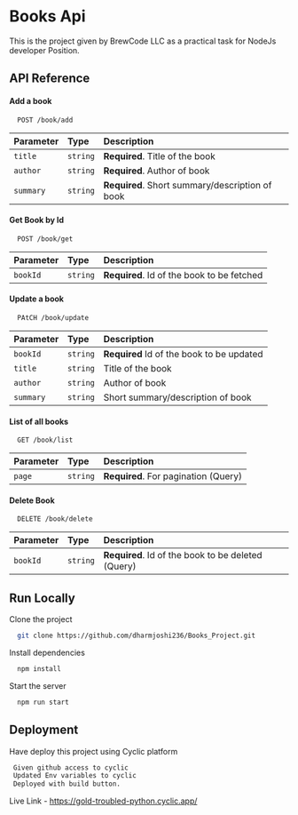 
# Books Api

This is the project given by BrewCode LLC as a practical task for NodeJs developer Position.

## API Reference

#### Add a book

```http
  POST /book/add
```

| Parameter | Type     | Description                |
| :-------- | :------- | :------------------------- |
| `title` | `string` | **Required**. Title of the book |
| `author` | `string` | **Required**. Author of book |
| `summary` | `string` | **Required**. Short summary/description of book |

#### Get Book by Id

```http
  POST /book/get
```

| Parameter | Type     | Description                       |
| :-------- | :------- | :-------------------------------- |
| `bookId`      | `string` | **Required**. Id of the book to be fetched |

#### Update a book

```http
  PAtCH /book/update
```

| Parameter | Type     | Description                |
| :-------- | :------- | :------------------------- |
| `bookId` | `string` | **Required** Id of the book to be updated |
| `title` | `string` | Title of the book |
| `author` | `string` | Author of book |
| `summary` | `string` | Short summary/description of book |

#### List of all books

```http
  GET /book/list
```

| Parameter | Type     | Description                       |
| :-------- | :------- | :-------------------------------- |
| `page`      | `string` | **Required**. For pagination (Query) |

#### Delete Book

```http
  DELETE /book/delete
```

| Parameter | Type     | Description                       |
| :-------- | :------- | :-------------------------------- |
| `bookId`      | `string` | **Required**. Id of the book to be deleted (Query) |


## Run Locally

Clone the project

```bash
  git clone https://github.com/dharmjoshi236/Books_Project.git
```

Install dependencies

```bash
  npm install
```

Start the server

```bash
  npm run start
```


## Deployment

Have deploy this project using Cyclic platform

```bash
 Given github access to cyclic
 Updated Env variables to cyclic
 Deployed with build button.
```

Live Link - https://gold-troubled-python.cyclic.app/


